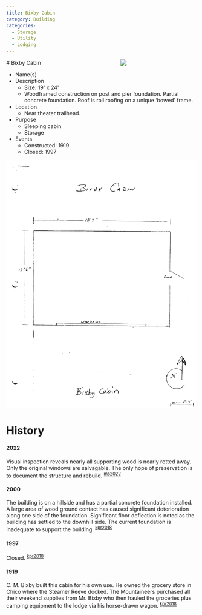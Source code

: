 ```yaml
---
title: Bixby Cabin
category: Building
categories:
  - Storage
  - Utility
  - Lodging
---
```

<img src="2022-Bixby.jpeg" style="width: 40%" align="right">
# Bixby Cabin

- Name(s)
- Description
  + Size: 19' x 24'
  + Woodframed construction on post and pier foundation. Partial concrete foundation. Roof is roll roofing on a unique ‘bowed’ frame.
- Location
  + Near theater trailhead.
- Purpose
  + Sleeping cabin
  + Storage
- Events
    - Constructed: 1919
    - Closed: 1997

<img src="scale-bixby.png">

# History

#### 2022

Visual inspection reveals nearly all supporting wood is nearly rotted away. Only the original windows are salvagable. The only hope of preservation is to document the structure and rebuild. <sup>[ms2022]</sup>

#### 2000

The building is on a hillside and has a partial concrete foundation installed. A large area of wood ground contact has caused significant deterioration along one side of the foundation. Significant floor deflection is noted as the building has settled to the downhill side. The current foundation is inadequate to support the building. <sup>[kpr2018]</sup>

#### 1997

Closed. <sup>[kpr2018]</sup>

#### 1919

C. M. Bixby built this cabin for his own use. He owned the grocery store in Chico where the Steamer Reeve docked. The Mountaineers purchased all their weekend supplies from Mr. Bixby who then hauled the groceries plus camping equipment to the lodge via his horse-drawn wagon. <sup>[kpr2018]</sup>


[ms2022]: https://meanylodge.github.io/Person/Matt-Simerson/
[kpr2018]: https://github.com/Mountaineers/Kitsap-Forest-Theater/blob/gh-pages/reference/2018-Property-Report.pdf